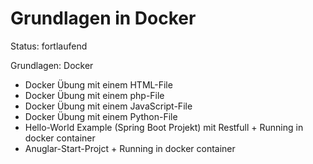# Grundlagen in Docker

Status: fortlaufend

Grundlagen: Docker

- Docker Übung mit einem HTML-File
- Docker Übung mit einem php-File
- Docker Übung mit einem JavaScript-File
- Docker Übung mit einem Python-File
- Hello-World Example (Spring Boot Projekt) mit Restfull + Running in docker container
- Anuglar-Start-Projct + Running in docker container
